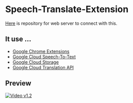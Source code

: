
# Speech-Translate-Extension

[Here](https://github.com/joonas-yoon/speech-translator-server) is repository for web server to connect with this.

## It use ...
- [Google Chrome Extensions](https://chrome.google.com/webstore/category/extensions)
- [Google Cloud Speech-To-Text](https://cloud.google.com/speech-to-text/)
- [Google Cloud Storage](https://cloud.google.com/storage/)
- [Google Cloud Translation API](https://cloud.google.com/translate/)


## Preview

[![Video v1.2](https://img.youtube.com/vi/Dry5jo6nQF4/0.jpg)](https://youtu.be/Dry5jo6nQF4)
